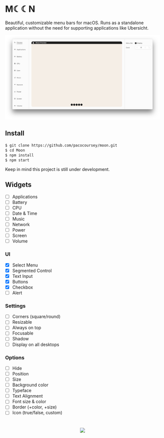 # M☾☾N

Beautiful, customizable menu bars for macOS. Runs as a standalone application without the need for supporting applications like Ubersicht.

![](screenshot.png)

## Install

```
$ git clone https://github.com/pacocoursey/moon.git
$ cd Moon
$ npm install
$ npm start
```

Keep in mind this project is still under development.

## Widgets

* [ ] Applications
* [ ] Battery
* [ ] CPU
* [ ] Date & Time
* [ ] Music
* [ ] Network
* [ ] Power
* [ ] Screen
* [ ] Volume

### UI

* [X] Select Menu
* [X] Segmented Control
* [X] Text Input
* [X] Buttons
* [X] Checkbox
* [ ] Alert

### Settings

* [ ] Corners (square/round)
* [ ] Resizable
* [ ] Always on top
* [ ] Focusable
* [ ] Shadow
* [ ] Display on all desktops

### Options

* [ ] Hide
* [ ] Position
* [ ] Size
* [ ] Background color
* [ ] Typeface
* [ ] Text Alignment
* [ ] Font size & color
* [ ] Border (+color, +size)
* [ ] Icon (true/false, custom)

#

<p align="center">
  <a href="http://paco.sh"><img src="https://raw.githubusercontent.com/pacocoursey/pacocoursey.github.io/master/footer.png" height="300"></a>
</p>
